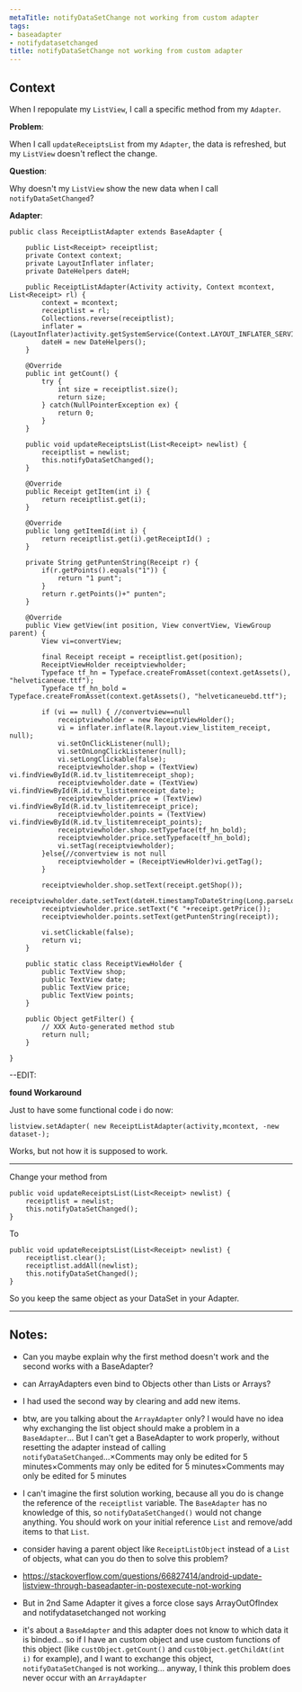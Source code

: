 ```yaml
---
metaTitle: notifyDataSetChange not working from custom adapter
tags:
- baseadapter
- notifydatasetchanged
title: notifyDataSetChange not working from custom adapter
---
```


## Context

When I repopulate my `ListView`, I call a specific method from my `Adapter`.


**Problem**:


When I call `updateReceiptsList` from my `Adapter`, the data is refreshed, but my `ListView` doesn't reflect the change. 


**Question**:


Why doesn't my `ListView` show the new data when I call `notifyDataSetChanged`?


**Adapter**:



```
public class ReceiptListAdapter extends BaseAdapter {

    public List<Receipt> receiptlist;
    private Context context;
    private LayoutInflater inflater;
    private DateHelpers dateH;

    public ReceiptListAdapter(Activity activity, Context mcontext, List<Receipt> rl) {
        context = mcontext;
        receiptlist = rl;
        Collections.reverse(receiptlist);
        inflater = (LayoutInflater)activity.getSystemService(Context.LAYOUT_INFLATER_SERVICE);
        dateH = new DateHelpers();
    }

    @Override
    public int getCount() {
        try {
            int size = receiptlist.size();
            return size;
        } catch(NullPointerException ex) {
            return 0;
        }
    }

    public void updateReceiptsList(List<Receipt> newlist) {
        receiptlist = newlist;
        this.notifyDataSetChanged();
    }

    @Override
    public Receipt getItem(int i) {
        return receiptlist.get(i);
    }

    @Override
    public long getItemId(int i) {
        return receiptlist.get(i).getReceiptId() ;
    }

    private String getPuntenString(Receipt r) {
        if(r.getPoints().equals("1")) {
            return "1 punt";
        }
        return r.getPoints()+" punten";
    }

    @Override
    public View getView(int position, View convertView, ViewGroup parent) {
        View vi=convertView;

        final Receipt receipt = receiptlist.get(position);
        ReceiptViewHolder receiptviewholder;
        Typeface tf_hn = Typeface.createFromAsset(context.getAssets(), "helveticaneue.ttf");        
        Typeface tf_hn_bold = Typeface.createFromAsset(context.getAssets(), "helveticaneuebd.ttf");

        if (vi == null) { //convertview==null
            receiptviewholder = new ReceiptViewHolder();
            vi = inflater.inflate(R.layout.view_listitem_receipt, null);
            vi.setOnClickListener(null);
            vi.setOnLongClickListener(null);
            vi.setLongClickable(false);
            receiptviewholder.shop = (TextView) vi.findViewById(R.id.tv_listitemreceipt_shop);
            receiptviewholder.date = (TextView) vi.findViewById(R.id.tv_listitemreceipt_date);
            receiptviewholder.price = (TextView) vi.findViewById(R.id.tv_listitemreceipt_price);
            receiptviewholder.points = (TextView) vi.findViewById(R.id.tv_listitemreceipt_points);
            receiptviewholder.shop.setTypeface(tf_hn_bold);
            receiptviewholder.price.setTypeface(tf_hn_bold);
            vi.setTag(receiptviewholder);
        }else{//convertview is not null
            receiptviewholder = (ReceiptViewHolder)vi.getTag();
        }

        receiptviewholder.shop.setText(receipt.getShop());
        receiptviewholder.date.setText(dateH.timestampToDateString(Long.parseLong(receipt.getPurchaseDate())));
        receiptviewholder.price.setText("€ "+receipt.getPrice());
        receiptviewholder.points.setText(getPuntenString(receipt));

        vi.setClickable(false);
        return vi;
    }

    public static class ReceiptViewHolder {
        public TextView shop;
        public TextView date;
        public TextView price;
        public TextView points;
    }

    public Object getFilter() {
        // XXX Auto-generated method stub
        return null;
    }

}

```

--EDIT:


**found Workaround**


Just to have some functional code i do now:



```
listview.setAdapter( new ReceiptListAdapter(activity,mcontext, -new dataset-);

```

Works, but not how it is supposed to work.



---

Change your method from 



```
public void updateReceiptsList(List<Receipt> newlist) {
    receiptlist = newlist;
    this.notifyDataSetChanged();
}

```

To



```
public void updateReceiptsList(List<Receipt> newlist) {
    receiptlist.clear();
    receiptlist.addAll(newlist);
    this.notifyDataSetChanged();
}

```

So you keep the same object as your DataSet in your Adapter.



---

## Notes:

- Can you maybe explain why the first method doesn't work and the second works with a BaseAdapter?


- can ArrayAdapters even bind to Objects other than Lists or Arrays?


- I had used the second way by clearing and add new items.


- btw, are you talking about the `ArrayAdapter` only? I would have no idea why exchanging the list object should make a problem in a `BaseAdapter`... But I can't get a BaseAdapter to work properly, without resetting the adapter instead of calling `notifyDataSetChanged`...×Comments may only be edited for 5 minutes×Comments may only be edited for 5 minutes×Comments may only be edited for 5 minutes


- I can't imagine the first solution working, because all you do is change the reference of the `receiptlist` variable. The `BaseAdapter` has no knowledge of this, so `notifyDataSetChanged()` would not change anything. You should work on your initial reference `List` and remove/add items to that `List`.


- consider having a parent object like `ReceiptListObject` instead of a `List` of objects, what can you do then to solve this problem?


- https://stackoverflow.com/questions/66827414/android-update-listview-through-baseadapter-in-postexecute-not-working


- But in 2nd Same Adapter it gives a force close says ArrayOutOfIndex and notifydatasetchanged not working


- it's about a `BaseAdapter` and this adapter does not know to which data it is binded... so if I have an custom object and use custom functions of this object (like `custObject.getCount()` and `custObject.getChildAt(int i)` for example), and I want to exchange this object, `notifyDataSetChanged` is not working... anyway, I think this problem does never occur with an `ArrayAdapter`


